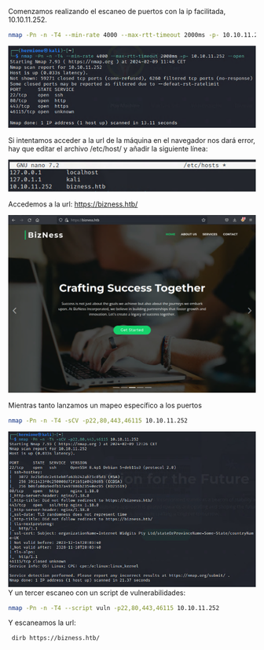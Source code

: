 Comenzamos realizando el escaneo de puertos con la ip facilitada, 10.10.11.252.

```bash
nmap -Pn -n -T4 --min-rate 4000 --max-rtt-timeout 2000ms -p- 10.10.11.252 --open
```


![](/Images/Pasted%20image%2020240209114916.png)

Si intentamos acceder a la url de la máquina en el navegador nos dará error, hay que editar el archivo /etc/host/ y añadir la siguiente línea:

![](/Images/Pasted%20image%2020240209121340.png)


Accedemos a la url:
https://bizness.htb/

![](../Images/Pasted%20image%2020240209121918.png)

Mientras tanto lanzamos un mapeo específico a los puertos
```bash
nmap -Pn -n -T4 -sCV -p22,80,443,46115 10.10.11.252
```


![](../Images/Pasted%20image%2020240209122855.png)
Y un tercer escaneo con un script de vulnerabilidades:

```bash
nmap -Pn -n -T4 --script vuln -p22,80,443,46115 10.10.11.252
```

Y escaneamos la url:
```bash
 dirb https://bizness.htb/
```

